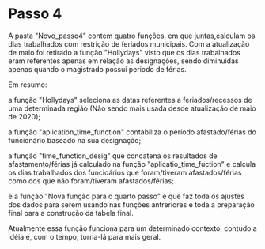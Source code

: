 # Passo 4
A pasta "Novo_passo4" contem quatro funções, em que juntas,calculam os dias trabalhados com restrição de feriados municipais.
Com a atualização de maio foi retirado a função "Hollydays" visto que os dias trabalhados eram referentes apenas em relação as designações, sendo diminuidas apenas quando o magistrado possui periodo de férias.

Em resumo:

a função "Hollydays" seleciona as datas referentes a feriados/recessos de uma determinada região (Não sendo mais usada desde atualização de maio de 2020);

a função "aplication_time_function" contabiliza o período afastado/férias do funcionário baseado na sua designação;

a função "time_function_desig" que concatena os resultados de afastamento/férias já calculado na função "aplicatio_time_fuction"
e calcula os dias trabalhados dos funcioários que foram/tiveram afastados/férias como dos que não foram/tiveram afastados/férias;

e a função "Nova função para o quarto passo" é que faz toda os ajustes dos dados para serem usando nas funções antreriores e toda a preparação final para a construção da tabela final.

Atualmente essa função funciona para um determinado contexto, contudo a idéia é, com o tempo, torna-lá para mais geral.
